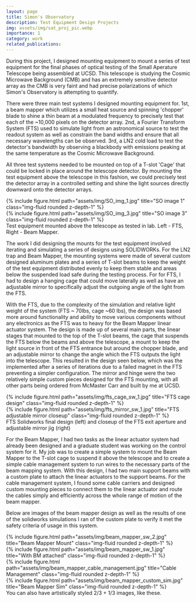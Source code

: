 ```yaml
---
layout: page
title: Simon's Observatory
description: Test Equipment Design Projects
img: assets/img/sat_proj_pic.webp
importance: 1
category: work
related_publications:
---
```


During this project, I designed mounting equipment to mount a series of test equipment for the final phases of optical testing of the Small Aperature Telescope being assembled at UCSD. This telescope is studying the Cosmic Microwave Background (CMB) and has an extremely sensitive detector array as the CMB is very faint and had precise polarizations of which Simon's Observatory is attempting to quantify.

There were three main test systems I designed mounting equipment for.
1st, a beam mapper which utilizes a small heat source and spinning 'chopper' blade to shine a thin beam at a modulated frequency to precisely test that each of the ~10,000 pixels on the detector array.
2nd, a Fourier Transform System (FTS) used to simulate light from an astronomical source to test the readout system as well as constrain the band widths and ensure that all necessary wavelengths can be observed.
3rd, a LN2 cold load to test the detector's bandwidth by observing a blackbody with emissions peaking at the same temperature as the Cosmic Microwave Background.

All three test systems needed to be mounted on top of a T-slot 'Cage' that could be locked in place around the telescope detector. By mounting the test equipment above the telescope in this fashion, we could precisely test the detector array in a controlled setting and shine the light sources directly downward onto the detector arrays.

<div class="row">
    <div class="col-sm mt-3 mt-md-0">
        {% include figure.html path="assets/img/SO_img_1.jpg" title="SO image 1" class="img-fluid rounded z-depth-1" %}
    </div>
    <div class="col-sm mt-3 mt-md-0">
        {% include figure.html path="assets/img/SO_img_3.jpg" title="SO image 3" class="img-fluid rounded z-depth-1" %}
    </div>
</div>
<div class="caption">
    Test equipment mounted above the telescope as tested in lab. Left - FTS, Right - Beam Mapper.
</div>

The work I did designing the mounts for the test equipment involved iterating and simulating a series of designs using SOLIDWORKs. For the LN2 trap and Beam Mapper, the mounting systems were made of several custom designed aluminum plates and a series of T-slot beams to keep the weight of the test equipment distributed evenly to keep them stable and areas below the suspended load safe during the testing process.
For for FTS, I had to design a hanging cage that could move laterally as well as have an adjustable mirror to specifically adjust the outgoing angle of the light from the FTS.

With the FTS, due to the complexity of the simulation and relative light weight of the system (FTS  ~ 70lbs, cage ~60 lbs), the design was based more around functionality and ability to move various components without any electronics as the FTS was to heavy for the Beam Mapper linear actuator system.
The design is made up of several main parts, the linear stages that mounted to the top of the T-slot beams, the cage that suspends the FTS below the beams and above the telescope, a mount to keep the light source in front of the FTS entrance but around the chopper blade, and an adjustable mirror to change the angle which the FTS outputs the light into the telescope.
This resulted in the design seen below, which was the implemented after a series of iterations due to a failed magnet in the FTS preventing a simpler configuration.
The mirror and hinge were the two relatively simple custom pieces designed for the FTS mounting, with all other parts being ordered from McMaster Carr and built by me at UCSD.

<div class="row">
    <div class="col-sm mt-3 mt-md-0">
        {% include figure.html path="assets/img/fts_cage_sw_1.jpg" title="FTS cage design" class="img-fluid rounded z-depth-1" %}
    </div>
    <div class="col-sm mt-3 mt-md-0">
        {% include figure.html path="assets/img/fts_mirror_sw_1.jpg" title="FTS adjustable mirror closeup" class="img-fluid rounded z-depth-1" %}
    </div>
</div>
<div class="caption">
    FTS Solidworks final design (left) and closeup of the FTS exit aperture and adjustable mirror jig (right)
</div>

For the Beam Mapper, I had two tasks as the linear actuator system had already been designed and a graduate student was working on the control system for it. My job was to create a simple system to mount the Beam Mapper to the T-slot cage to suspend it above the telescope and to create a simple cable management system to run wires to the necessary parts of the beam mapping system.
With this design, I had two main support beams with a custom plate to attach the linear actuators to the support beams. For the cable management system, I found some cable carriers and designed custom mounting pieces to connect them to the linear actuator and route the cables simply and efficiently across the whole range of motion of the beam mapper.

Below are images of the beam mapper design as well as the results of one of the solidworks simulations I ran of the custom plate to verify it met the safety criteria of usage in this system.

<div class="row">
    <div class="col-sm mt-3 mt-md-0">
        {% include figure.html path="assets/img/beam_mapper_sw_2.jpg" title="Beam Mapper Mount" class="img-fluid rounded z-depth-1" %}
    </div>
    <div class="col-sm mt-3 mt-md-0">
        {% include figure.html path="assets/img/beam_mapper_sw_1.jpg" title="With BM attached" class="img-fluid rounded z-depth-1" %}
    </div>
</div>
<div class="row">
    <div class="col-sm mt-3 mt-md-0">
        {% include figure.html path="assets/img/beam_mapper_cable_management.jpg" title="Cable Management" class="img-fluid rounded z-depth-1" %}
    </div>
    <div class="col-sm mt-3 mt-md-0">
        {% include figure.html path="assets/img/beam_mapper_custom_sim.jpg" title="Beam Mapper Sim" class="img-fluid rounded z-depth-1" %}
    </div>
</div>
<div class="caption">
    You can also have artistically styled 2/3 + 1/3 images, like these.
</div>

